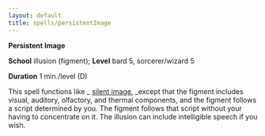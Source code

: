 ```yaml
---
layout: default
title: spells/persistentImage
---
```

 **Persistent Image**

**School** illusion (figment); **Level** bard 5, sorcerer/wizard 5

**Duration** 1 min./level (D)

This spell functions like _ [silent image](silentImage#_silent-image), _except that the figment includes visual, auditory, olfactory, and thermal components, and the figment follows a script determined by you. The figment follows that script without your having to concentrate on it. The illusion can include intelligible speech if you wish.

